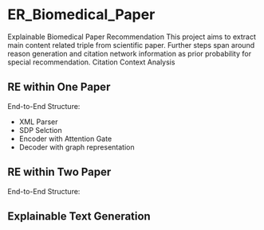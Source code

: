 # ER_Biomedical_Paper
Explainable Biomedical Paper Recommendation
This project aims to extract main content related triple from scientific paper.
Further steps span around reason generation and citation network information as prior probability for special recommendation.
Citation Context Analysis


## RE within One Paper
End-to-End Structure:
  * XML Parser
  * SDP Selction
  * Encoder with Attention Gate
  * Decoder with graph representation

## RE within Two Paper
End-to-End Structure:

## Explainable Text Generation
